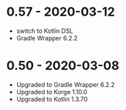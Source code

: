 # 0.57 - 2020-03-12

- switch to Kotlin DSL
- Gradle Wrapper 6.2.2

# 0.50 - 2020-03-08

- Upgraded to Gradle Wrapper 6.2.2
- Upgraded to Korge 1.10.0
- Upgraded to Kotlin 1.3.70